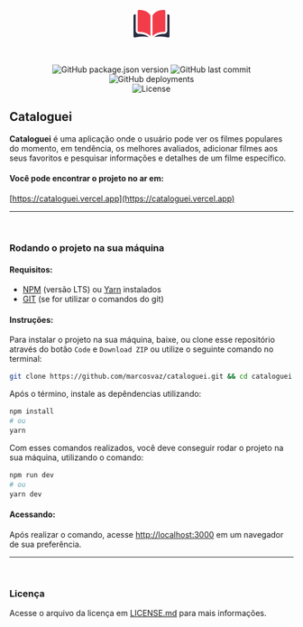 <p align="center">
  <img src="./public/assets/logo_light.svg" alt="Cataloguei" width="64">
</p>
<br />
<p align="center">
  <img src="https://img.shields.io/github/package-json/v/marcosvaz/cataloguei?style=for-the-badge" alt="GitHub package.json version" />
  <img src="https://img.shields.io/github/last-commit/marcosvaz/cataloguei?style=for-the-badge" alt="GitHub last commit">
  <img src="https://img.shields.io/github/deployments/marcosvaz/cataloguei/production?style=for-the-badge" alt="GitHub deployments">
  <br />
  <img src="https://img.shields.io/github/license/marcosvaz/cataloguei?style=for-the-badge" alt="License" />
</p>

## Cataloguei
<b>Cataloguei</b> é uma aplicação onde o usuário pode ver os filmes populares do momento, em tendência, os melhores avaliados, adicionar filmes aos seus favoritos e pesquisar informações e detalhes de um filme específico.

#### Você pode encontrar o projeto no ar em:
[https://cataloguei.vercel.app](https://cataloguei.vercel.app)

---
<br />

### Rodando o projeto na sua máquina

#### Requisitos:
- [NPM](https://nodejs.org/en/) (versão LTS) ou [Yarn](https://classic.yarnpkg.com/pt-BR/docs/install/) instalados
- [GIT](https://git-scm.com/downloads) (se for utilizar o comandos do git)

#### Instruções:
Para instalar o projeto na sua máquina, baixe, ou clone esse repositório através do botão ```Code``` e ```Download ZIP``` ou utilize o seguinte comando no terminal:

```bash
git clone https://github.com/marcosvaz/cataloguei.git && cd cataloguei
```

Após o término, instale as depêndencias utilizando:

```bash
npm install
# ou
yarn
```

Com esses comandos realizados, você deve conseguir rodar o projeto na sua máquina, utilizando o comando:

```bash
npm run dev
# ou
yarn dev
```

#### Acessando:
Após realizar o comando, acesse [http://localhost:3000](http://localhost:3000) em um navegador de sua preferência.

---
<br />

### Licença
Acesse o arquivo da licença em [LICENSE.md](./LICENSE.md) para mais informações.
